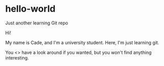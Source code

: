 # hello-world
Just another learning Git repo

Hi! 

My name is Cade, and I'm a university student. Here, I'm just learning git. 

You <<could>> have a look around if you wanted, but you won't find anything interesting.
